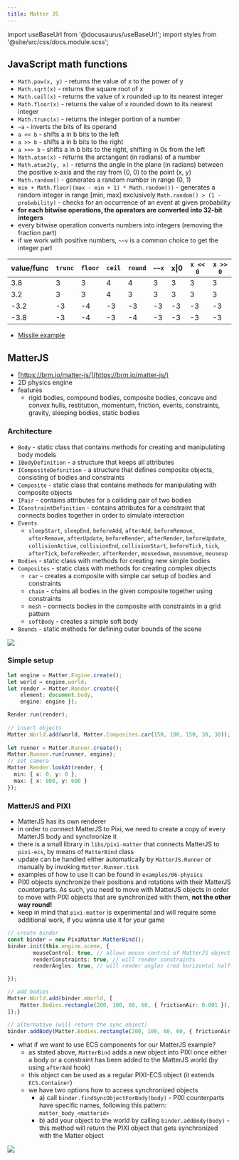 ```yaml
---
title: Matter JS
---
```


import useBaseUrl from '@docusaurus/useBaseUrl';
import styles from '@site/src/css/docs.module.scss';

## JavaScript math functions
- `Math.pow(x, y)` - returns the value of x to the power of y
- `Math.sqrt(x)` - returns the square root of x
- `Math.ceil(x)` - returns the value of x rounded up to its nearest integer
- `Math.floor(x)` - returns the value of x rounded down to its nearest integer
- `Math.trunc(x)` - returns the integer portion of a number
- `~a` - inverts the bits of its operand
- `a << b` - shifts a in b bits to the left
- `a >> b` - shifts a in b bits to the right
- `a >>> b` - shifts a in b bits to the right, shifting in 0s from the left
- `Math.atan(x)` - returns the arctangent (in radians) of a number
- `Math.atan2(y, x)` - returns the angle in the plane (in radians) between the positive x-axis and the ray from (0, 0) to the point (x, y)
- `Math.random()` - generates a random number in range (0, 1)
- `min + Math.floor((max - min + 1) * Math.random())` - generates a random integer in range [min, max] exclusively
`Math.random() > (1 - probability)` - checks for an occurrence of an event at given probability
- **for each bitwise operations, the operators are converted into 32-bit integers**
- every bitwise operation converts numbers into integers (removing the fraction part)
- if we work with positive numbers, `~~v` is a common choice to get the integer part

|value/func|`trunc`|`floor`|`ceil`|`round`|`~~x`| x&#124;0 | `x << 0`| `x >> 0` |
|---|---|--|--|--|--|--|--|--|
|3.8|3|3|4|4|3|3|3|3|
|3.2|3|3|4|3|3|3|3|3|
|-3.2|-3|-4|-3|-3|-3|-3|-3|-3|
|-3.8|-3|-4|-3|-4|-3|-3|-3|-3|

- [Missile example](../examples/dynamics/missile)

## MatterJS
- [https://brm.io/matter-js/](https://brm.io/matter-js/)
- 2D physics engine
- features
  - rigid bodies, compound bodies, composite bodies, concave and convex hulls, restitution, momentum, friction, events, constraints, gravity, sleeping bodies, static bodies

### Architecture
- `Body` - static class that contains methods for creating and manipulating body models
- `IBodyDefinition` - a structure that keeps all attributes
- `ICompositeDefinition` - a structure that defines composite objects, consisting of bodies and constraints
- `Composite` - static class that contains methods for manipulating with composite objects
- `IPair` - contains attributes for a colliding pair of two bodies
- `IConstraintDefinition` - contains attributes for a constraint that connects bodies together in order to simulate interaction
- `Events`
  - `sleepStart`, `sleepEnd`, `beforeAdd`, `afterAdd`, `beforeRemove`, `afterRemove`, `afterUpdate`, `beforeRender`, `afterRender`, `beforeUpdate`, `collisionActive`, `collisionEnd`, `collisionStart`, `beforeTick`, `tick`, `afterTick`, `beforeRender`, `afterRender`, `mousedown`, `mousemove`, `mouseup`
- `Bodies` - static class with methods for creating new simple bodies
- `Composites` - static class with methods for creating complex objects
  - `car` - creates a composite with simple car setup of bodies and constraints
  - `chain` - chains all bodies in the given composite together using constraints
  - `mesh` - connects bodies in the composite with constraints in a grid pattern
  - `softBody` - creates a simple soft body
- `Bounds` - static methods for defining outer bounds of the scene

<div className={styles.figure}>
  <img className={styles.fill} src={useBaseUrl('img/docs/tutorials/06-matterjs/architecture.svg')} />
</div>

### Simple setup

```typescript
let engine = Matter.Engine.create();
let world = engine.world;
let render = Matter.Render.create({ 
    element: document.body,
    engine: engine });

Render.run(render);
 
// insert objects
Matter.World.add(world, Matter.Composites.car(150, 100, 150, 30, 30));
 
let runner = Matter.Runner.create();
Matter.Runner.run(runner, engine);
// set camera
Matter.Render.lookAt(render, {
  min: { x: 0, y: 0 },
  max: { x: 800, y: 600 }
});
```

### MatterJS and PIXI
- MatterJS has its own renderer
- in order to connect MatterJS to Pixi, we need to create a copy of every MatterJS body and synchronize it
- there is a small library in `libs/pixi-matter` that connects MatterJS to `pixi-ecs`, by means of `MatterBind` class
- update can be handled either automatically by `MatterJS.Runner` or manually by invoking `Matter.Runner.tick` 
- examples of how to use it can be found in `examples/06-physics`
- PIXI objects synchronize their positions and rotations with their MatterJS counterparts. As such, you need to move with MatterJS objects in order to move with PIXI objects that are synchronized with them, **not the other way round!**
- keep in mind that `pixi-matter` is experimental and will require some additional work, if you wanna use it for your game

```typescript
// create binder
const binder = new PixiMatter.MatterBind();
binder.init(this.engine.scene, {
        mouseControl: true, // allows mouse control of MatterJS object
        renderConstraints: true, // will render constraints
        renderAngles: true, // will render angles (red horizontal half-lines if the angle is 0)

});

// add bodies
Matter.World.add(binder.mWorld, [
    Matter.Bodies.rectangle(200, 100, 60, 60, { frictionAir: 0.001 }),
]);}

// alternative (will return the sync object)
binder.addBody(Matter.Bodies.rectangle(200, 100, 60, 60, { frictionAir: 0.001 }));
```

- what if we want to use ECS components for our MatterJS example?
  - as stated above, `MatterBind` adds a new object into PIXI once either a body or a constraint has been added to the MatterJS world (by using `afterAdd` hook)
  - this object can be used as a regular PIXI-ECS object (it extends `ECS.Container`)
  - we have two options how to access synchronized objects
    - a) call `binder.findSyncObjectForBody(body)` - PIXI counterparts have specific names, following this pattern: `matter_body_<matterid>`
    - b) add your object to the world by calling `binder.addBody(body)` - this method will return the PIXI object that gets synchronized with the Matter object

<div className={styles.figure}>
  <img className={styles.fill} src={useBaseUrl('img/docs/tutorials/06-matterjs/lifecycle.svg')} />
</div>